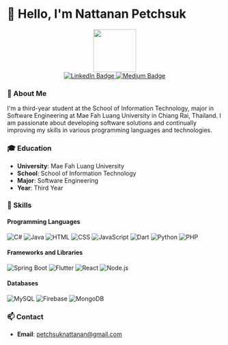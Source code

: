 # 👋 Hello, I'm Nattanan Petchsuk

<div id="header" align="center">
  <img src="https://media.giphy.com/media/M9gbBd9nbDrOTu1Mqx/giphy.gif" width="100"/>
</div>

<div id="badges" align="center">
        <a href="https://www.linkedin.com/in/tang-kwa-a745a431a/" target="_blank">
            <img src="https://img.shields.io/badge/LinkedIn-blue?style=for-the-badge&logo=linkedin&logoColor=white" alt="LinkedIn Badge"/>
        </a>
        <a href="https://medium.com/@6531503026" target="_blank">
            <img src="https://img.shields.io/badge/Medium-black?style=for-the-badge&logo=medium&logoColor=white" alt="Medium Badge"/>
        </a>
    </div>

### 🌟 About Me

I'm a third-year student at the School of Information Technology, major in Software Engineering at Mae Fah Luang University in Chiang Rai, Thailand. I am passionate about developing software solutions and continually improving my skills in various programming languages and technologies.

### 🎓 Education

- **University**: Mae Fah Luang University
- **School**: School of Information Technology
- **Major**: Software Engineering
- **Year**: Third Year

### 🚀 Skills

#### Programming Languages

<p align="left">
  <img src="https://img.icons8.com/color/48/000000/c-sharp-logo.png" alt="C#" title="C#"/>
  <img src="https://img.icons8.com/color/48/000000/java-coffee-cup-logo.png" alt="Java" title="Java"/>
  <img src="https://img.icons8.com/color/48/000000/html-5.png" alt="HTML" title="HTML"/>
  <img src="https://img.icons8.com/color/48/000000/css3.png" alt="CSS" title="CSS"/>
  <img src="https://img.icons8.com/color/48/000000/javascript.png" alt="JavaScript" title="JavaScript"/>
  <img src="https://img.icons8.com/color/48/000000/dart.png" alt="Dart" title="Dart"/>
  <img src="https://img.icons8.com/color/48/000000/python.png" alt="Python" title="Python"/>
  <img src="https://img.icons8.com/officel/48/000000/php-logo.png" alt="PHP" title="PHP"/>
</p>

#### Frameworks and Libraries

<p align="left">
  <img src="https://img.icons8.com/color/48/000000/spring-logo.png" alt="Spring Boot" title="Spring Boot"/>
  <img src="https://img.icons8.com/color/48/000000/flutter.png" alt="Flutter" title="Flutter"/>
  <img src="https://img.icons8.com/color/48/000000/react-native.png" alt="React" title="React"/>
  <img src="https://img.icons8.com/color/48/000000/nodejs.png" alt="Node.js" title="Node.js"/>
</p>

#### Databases
<p align="left">
  <img src="https://img.icons8.com/color/48/000000/mysql-logo.png" alt="MySQL" title="MySQL"/>
  <img src="https://img.icons8.com/color/48/000000/firebase.png" alt="Firebase" title="Firebase"/>
  <img src="https://img.icons8.com/color/48/000000/mongodb.png" alt="MongoDB" title="MongoDB"/>
</p>

<!--#### Tools and Platforms

<p align="left">
  <img src="https://img.icons8.com/color/48/000000/docker.png" alt="Docker" title="Docker"/>
  <img src="https://img.icons8.com/color/48/000000/google-cloud.png" alt="Google Cloud" title="Google Cloud"/>
  <img src="https://img.icons8.com/color/48/000000/git.png" alt="Git" title="Git"/>
</p>-->


### 📫 Contact

- **Email**: [petchsuknattanan@gmail.com](mailto:petchsuknattanan@gmail.com)
